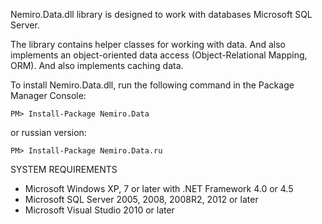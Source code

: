 Nemiro.Data.dll library is designed to work with databases Microsoft SQL Server.

The library contains helper classes for working with data.
And also implements an object-oriented data access (Object-Relational Mapping, ORM).
And also implements caching data.


To install Nemiro.Data.dll, run the following command in the Package Manager Console:

`PM> Install-Package Nemiro.Data`

or russian version:

`PM> Install-Package Nemiro.Data.ru`


SYSTEM REQUIREMENTS

* Microsoft Windows XP, 7 or later with .NET Framework 4.0 or 4.5
* Microsoft SQL Server 2005, 2008, 2008R2, 2012 or later
* Microsoft Visual Studio 2010 or later
